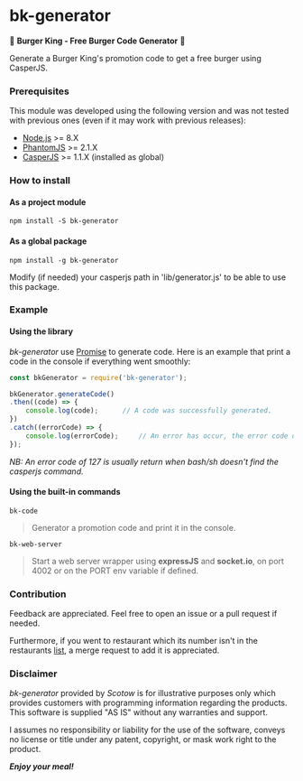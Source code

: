 # bk-generator
🍔 **Burger King - Free Burger Code Generator** 🍔

Generate a Burger King's promotion code to get a free burger using CasperJS.

### Prerequisites

This module was developed using the following version and was not tested with previous ones (even if it may work with previous releases):

* [Node.js](http://nodejs.org) >= 8.X
* [PhantomJS](http://phantomjs.org/) >= 2.1.X
* [CasperJS](http://casperjs.org/) >= 1.1.X (installed as global)

### How to install

#### As a project module

`npm install -S bk-generator`

#### As a global package

`npm install -g bk-generator`

Modify (if needed) your casperjs path in 'lib/generator.js' to be able to use this package.

### Example

#### Using the library

*bk-generator* use [Promise](https://developer.mozilla.org/en-US/docs/Web/JavaScript/Reference/Global_Objects/Promise) to generate code. Here is an example that print a code in the console if everything went smoothly:

```js
const bkGenerator = require('bk-generator');

bkGenerator.generateCode()
.then((code) => {
    console.log(code);      // A code was successfully generated.
})
.catch((errorCode) => {
    console.log(errorCode);     // An error has occur, the error code of the casperjs command (or bash/sh) is return.
});
```

*NB: An error code of 127 is usually return when bash/sh doesn't find the casperjs command.*

#### Using the built-in commands

`bk-code`
> Generator a promotion code and print it in the console.

`bk-web-server`
> Start a web server wrapper using **expressJS** and **socket.io**, on port 4002 or on the PORT env variable if defined.

### Contribution

Feedback are appreciated. Feel free to open an issue or a pull request if needed.

Furthermore, if you went to restaurant which its number isn't in the restaurants [list](https://github.com/Scotow/bk-generator/blob/master/casper-generator.js#L5), a merge request to add it is appreciated.

### Disclaimer

*bk-generator* provided by *Scotow* is for illustrative purposes only which provides customers with programming information regarding the products. This software is supplied "AS IS" without any warranties and support.

I assumes no responsibility or liability for the use of the software, conveys no license or title under any patent, copyright, or mask work right to the product.

***Enjoy your meal!***
